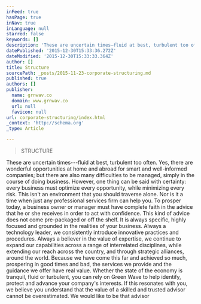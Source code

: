 ```yaml
---
inFeed: true
hasPage: true
inNav: true
inLanguage: null
starred: false
keywords: []
description: 'These are uncertain times—fluid at best, turbulent too often. Yes, there are wonderful opportunities at home and abroad for smart and well-informed companies; b'
datePublished: '2015-12-30T15:33:36.272Z'
dateModified: '2015-12-30T15:33:33.364Z'
author: []
title: Structure
sourcePath: _posts/2015-11-23-corporate-structuring.md
published: true
authors: []
publisher:
  name: grnwav.co
  domain: www.grnwav.co
  url: null
  favicon: null
url: corporate-structuring/index.html
_context: 'http://schema.org'
_type: Article

---
```

> STRUCTURE

These are uncertain times---fluid at best, turbulent too often. Yes, there are wonderful opportunities at home and abroad for smart and well-informed companies; but there are also many difficulties to be managed, simply in the course of doing business. However, one thing can be said with certainty: every business must optimize every opportunity, while minimizing every risk. This isn't an environment that you should traverse alone. Nor is it a time when just any professional services firm can help you. To prosper today, a business owner or manager must have complete faith in the advice that he or she receives in order to act with confidence. This kind of advice does not come pre-packaged or off the shelf. It is always specific, highly focused and grounded in the realities of your business. Always a technology leader, we consistently introduce innovative practices and procedures. Always a believer in the value of expertise, we continue to expand our capabilities across a range of interrelated disciplines, while extending our reach across the country, and through strategic alliances, around the world. Because we have come this far and achieved so much, prospering in good times and bad, the services we provide and the guidance we offer have real value. Whether the state of the economy is tranquil, fluid or turbulent, you can rely on Green Wave to help identify, protect and advance your company's interests. If this resonates with you, we believe you understand that the value of a skilled and trusted advisor cannot be overestimated. We would like to be that advisor